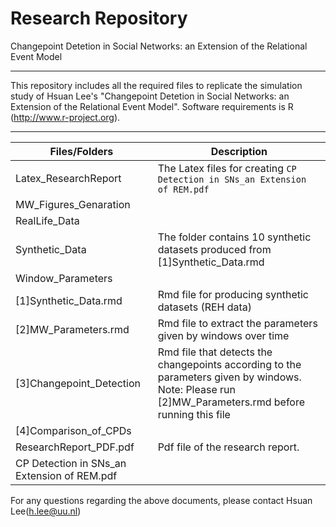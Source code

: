 Research Repository
===

Changepoint Detetion in Social Networks: an Extension of the Relational Event Model

---
This repository includes all the required files to replicate the simulation study of Hsuan Lee's "Changepoint Detetion in Social Networks: an Extension of the Relational Event Model". 
Software requirements is R (http://www.r-project.org).

---

| Files/Folders          | Description   |
| -----------------      | ------------- |
|Latex_ResearchReport                        |The Latex files for creating ``CP Detection in SNs_an Extension of REM.pdf``|
|MW_Figures_Genaration                       | |
|RealLife_Data                               | |
|Synthetic_Data                              |The folder contains 10 synthetic datasets produced from [1]Synthetic_Data.rmd|
|Window_Parameters                           | |
|[1]Synthetic_Data.rmd                       |Rmd file for producing synthetic datasets (REH data)|
|[2]MW_Parameters.rmd                        |Rmd file to extract the parameters given by windows over time|
|[3]Changepoint_Detection                    |Rmd file that detects the changepoints according to the parameters given by windows. Note: Please run [2]MW_Parameters.rmd before running this file|
|[4]Comparison_of_CPDs                       | |
|ResearchReport_PDF.pdf                      |Pdf file of the research report.|
|CP Detection in SNs_an Extension of REM.pdf |

For any questions regarding the above documents, please contact Hsuan Lee(h.lee@uu.nl)
